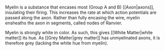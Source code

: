 Myelin is a substance that encases most (Group A and B) [[Axon|axons]], insulating their firing. This increases the rate at which action potentials are passed along the axon. Rather than fully encasing the wire, myelin ensheaths the axon in segments, called nodes of Ranvier.

Myelin is strongly white in color. As such, this gives [[White Matter|white matter]] its hue. As [[Grey Matter|grey matter]] has unmyelinated axons, it is therefore grey (lacking the white hue from myelin).